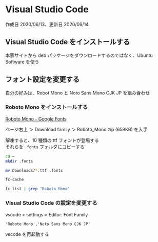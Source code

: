 # Visual Studio Code

作成日 2020/06/13、更新日 2020/06/14

## Visual Studio Code をインストールする

本家サイトから deb パッケージをダウンロードするのではなく、Ubuntu Software を使う

## フォント設定を変更する

自分の好みは、Robot Mono と Noto Sans Mono CJK JP を組み合わせ

### Roboto Mono をインストールする

[Roboto Mono \- Google Fonts](https://fonts.google.com/specimen/Roboto+Mono)

ページ右上 ＞ Download family ＞ Roboto_Mono.zip (659KB) を入手

解凍すると、10 種類の ttf フォントが登場する\
それらを `.fonts` フォルダにコピーする

```bash
cd ~
mkdir .fonts

mv Downloads/*.ttf .fonts

fc-cache

fc-list | grep "Roboto Mono"
```

### Visual Studio Code の設定を変更する

vscode > settings > Editor: Font Family

```text
'Roboto Mono','Noto Sans Mono CJK JP'
```

vscode を再起動する
